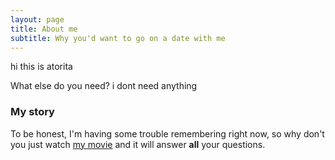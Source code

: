 ```yaml
---
layout: page
title: About me
subtitle: Why you'd want to go on a date with me
---
```




hi this is atorita


What else do you need? i dont need anything

### My story

To be honest, I'm having some trouble remembering right now, so why don't you just watch [my movie](https://en.wikipedia.org/wiki/The_Princess_Bride_%28film%29) and it will answer **all** your questions.
